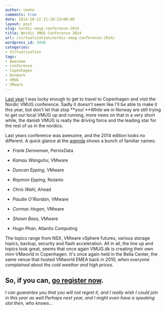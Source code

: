```yaml
---
author: cmohn
comments: true
date: 2014-10-22 21:18:23+00:00
layout: post
slug: nordic-vmug-conference-2014
title: Nordic VMUG Conference 2014
url: /virtualization/nordic-vmug-conference-2014/
wordpress_id: 3438
categories:
- Virtualization
tags:
- Awesome
- conference
- Copenhagen
- Denmark
- VMUG
- VMware
---
```


[Last year](http://vninja.net/vmware-2/nordic-vmug-conference-thoughts/) I was lucky enough to get to travel to Copenhagen and visit the Nordic VMUG conference. Sadly it doesn't seem like I'll be able to make it this year, but don't let that stop **you! **While we in Norway are still trying to get our local VMUG up and running, more news on that in a very short while, the danish VMUG is really the driving force and the leading star for the rest of us in the nordics.

Last years conference was awesome, and the 2014 edition looks no different. A quick glance at the [agenda](http://www.vmug.com/p/cm/ld/fid=5244) shows a bunch of familiar names:




    
  * _Frank Denneman_, PernixData

    
  * _Kamau Wanguhu_, VMware

    
  * _Duncan Epping_, VMware

    
  * _Raymon Epping_, Nutanix

    
  * _Chris Wahl_, Ahead

    
  * _Paudie O’Riordan_, VMware

    
  * _Cormac Hogan_, VMware

    
  * _Shawn Bass,_ VMware

    
  * _Hugo Phan_, Atlantis Computing



The topics range from NSX, VMware vSphere futures, various storage topics, backup, security and flash acceleration. All in all, the line up and topics look great, seems that once again VMUG.dk is creating their own mini-VMworld in Copenhagen. It's once again held in the Bella Center, the same venue that hosted VMworld EMEA back in 2010, _when everyone complained about the cold weather and high prices._



## So, if you can, [go register now](http://www.vmug.com/p/cm/ld/fid=5239).



_I can guarantee you that you will not regret it, and I really wish I could join in this year as well.Perhaps next year, and I might even have a speaking slot then, who knows..._




